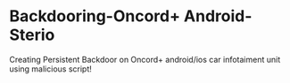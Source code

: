 # Backdooring-Oncord+ Android-Sterio
Creating Persistent Backdoor on Oncord+ android/ios car infotaiment unit using malicious script!

